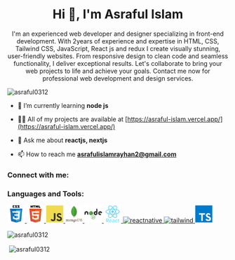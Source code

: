 <h1 align="center">Hi 👋, I'm Asraful Islam</h1>
<p align="center"> I'm  an experienced web developer and designer specializing in front-end development. With 2years of experience and expertise in HTML, CSS, Tailwind CSS, JavaScript, React js and redux I create visually stunning, user-friendly websites. From responsive design to clean code and seamless functionality, I deliver exceptional results. Let's collaborate to bring your web projects to life and achieve your goals. Contact me now for professional web development and design services.

</p>

<p align="left"> <img src="https://komarev.com/ghpvc/?username=asraful0312&label=Profile%20views&color=0e75b6&style=flat" alt="asraful0312" /> </p>

- 🌱 I’m currently learning **node js**

- 👨‍💻 All of my projects are available at [https://asraful-islam.vercel.app/](https://asraful-islam.vercel.app/)

- 💬 Ask me about **reactjs, nextjs**

- 📫 How to reach me **asrafulislamrayhan2@gmail.com**

<h3 align="left">Connect with me:</h3>
<p align="left">
</p>

<h3 align="left">Languages and Tools:</h3>
<p align="left"> <a href="https://www.w3schools.com/css/" target="_blank" rel="noreferrer"> <img src="https://raw.githubusercontent.com/devicons/devicon/master/icons/css3/css3-original-wordmark.svg" alt="css3" width="40" height="40"/> </a> <a href="https://www.w3.org/html/" target="_blank" rel="noreferrer"> <img src="https://raw.githubusercontent.com/devicons/devicon/master/icons/html5/html5-original-wordmark.svg" alt="html5" width="40" height="40"/> </a> <a href="https://developer.mozilla.org/en-US/docs/Web/JavaScript" target="_blank" rel="noreferrer"> <img src="https://raw.githubusercontent.com/devicons/devicon/master/icons/javascript/javascript-original.svg" alt="javascript" width="40" height="40"/> </a> <a href="https://www.mongodb.com/" target="_blank" rel="noreferrer"> <img src="https://raw.githubusercontent.com/devicons/devicon/master/icons/mongodb/mongodb-original-wordmark.svg" alt="mongodb" width="40" height="40"/> </a> <a href="https://nodejs.org" target="_blank" rel="noreferrer"> <img src="https://raw.githubusercontent.com/devicons/devicon/master/icons/nodejs/nodejs-original-wordmark.svg" alt="nodejs" width="40" height="40"/> </a> <a href="https://reactjs.org/" target="_blank" rel="noreferrer"> <img src="https://raw.githubusercontent.com/devicons/devicon/master/icons/react/react-original-wordmark.svg" alt="react" width="40" height="40"/> </a> <a href="https://reactnative.dev/" target="_blank" rel="noreferrer"> <img src="https://reactnative.dev/img/header_logo.svg" alt="reactnative" width="40" height="40"/> </a> <a href="https://tailwindcss.com/" target="_blank" rel="noreferrer"> <img src="https://www.vectorlogo.zone/logos/tailwindcss/tailwindcss-icon.svg" alt="tailwind" width="40" height="40"/> </a> <a href="https://www.typescriptlang.org/" target="_blank" rel="noreferrer"> <img src="https://raw.githubusercontent.com/devicons/devicon/master/icons/typescript/typescript-original.svg" alt="typescript" width="40" height="40"/> </a> </p>

<p><img align="center" src="https://github-readme-stats.vercel.app/api/top-langs?username=asraful0312&show_icons=true&locale=en&layout=compact" alt="asraful0312" /></p>

<p>&nbsp;<img align="center" src="https://github-readme-stats.vercel.app/api?username=asraful0312&show_icons=true&locale=en" alt="asraful0312" /></p>

